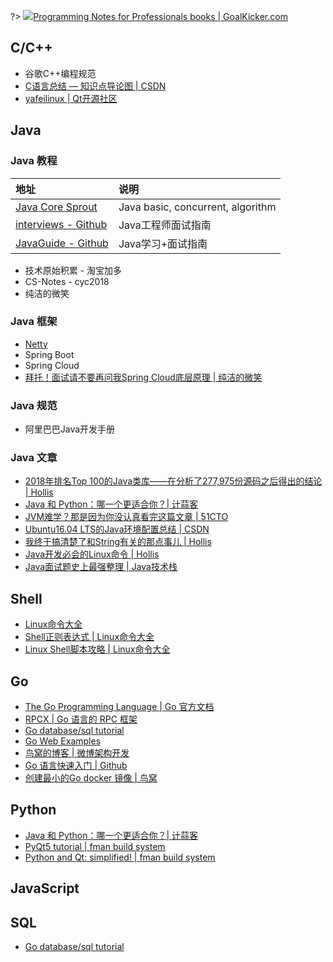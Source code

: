 ?> ![](https://notes.abelsu7.top/_media/java.svg)[Programming Notes for Professionals books | GoalKicker.com](https://goalkicker.com/)

## C/C++

- 谷歌C++编程规范
- [C语言总结 — 知识点导论图 | CSDN](https://blog.csdn.net/Dawn_sf/article/details/78934875)
- [yafeilinux | Qt开源社区](http://www.qter.org/)

## Java

### Java 教程

| 地址 | 说明 |
| :-- | :-- |
| [Java Core Sprout](https://github.com/crossoverJie/JCSprout) | Java basic, concurrent, algorithm |
| [interviews - Github](https://github.com/kdn251/interviews) | Java工程师面试指南 |
| [JavaGuide - Github](https://github.com/Snailclimb/JavaGuide) | Java学习+面试指南 |

* 技术原始积累 - 淘宝加多
* CS-Notes - cyc2018
* 纯洁的微笑

### Java 框架

- [Netty](https://netty.io)
- Spring Boot
- Spring Cloud
- [拜托！面试请不要再问我Spring Cloud底层原理 | 纯洁的微笑](https://mp.weixin.qq.com/s?__biz=MzI4NDY5Mjc1Mg==&mid=2247486312&idx=1&sn=8693da2c54ed4a50c3be6819644991f8&chksm=ebf6d317dc815a013817a7b3bf11ea340ea87e1c214d9e25706b387b8fde5397c9396e33a7a8&mpshare=1&scene=1&srcid=1126TUmPlvxZKxSL0NzMRKSh#rd)

### Java 规范

- 阿里巴巴Java开发手册

### Java 文章

- [2018年排名Top 100的Java类库——在分析了277,975份源码之后得出的结论 | Hollis](https://www.hollischuang.com/archives/2926)
- [Java 和 Python：哪一个更适合你？| 计蒜客](https://mp.weixin.qq.com/s?__biz=MjM5NTI5NTAzNg==&mid=2656331406&idx=1&sn=8523c4c3a006d44a9c9bdb78f65b81f1)
- [JVM难学？那是因为你没认真看完这篇文章 | 51CTO](http://virtual.51cto.com/art/201807/580091.htm#comment)
- [Ubuntu16.04 LTS的Java环境配置总结 | CSDN](https://blog.csdn.net/Hong_A/article/details/56677277)
- [我终于搞清楚了和String有关的那点事儿 | Hollis](http://www.hollischuang.com/archives/2517)
- [Java开发必会的Linux命令 | Hollis](http://www.hollischuang.com/archives/800)
- [Java面试题史上最强整理 | Java技术栈](https://mp.weixin.qq.com/s/kJpRgfI3zT77XqMeRfmmQQ?scene=25#wechat_redirect)

## Shell

- [Linux命令大全](http://man.linuxde.net)
- [Shell正则表达式 | Linux命令大全](http://man.linuxde.net/docs/shell_regex.html)
- [Linux Shell脚本攻略 | Linux命令大全](http://man.linuxde.net/shell-script)

## Go

- [The Go Programming Language | Go 官方文档](https://golang.org/)
- [RPCX | Go 语言的 RPC 框架](http://rpcx.site/)
- [Go database/sql tutorial](http://go-database-sql.org/)
- [Go Web Examples](https://gowebexamples.com/)
- [鸟窝的博客 | 微博架构开发](https://colobu.com/)
- [Go 语言快速入门 | Github](https://github.com/jaywcjlove/golang-tutorial)
- [创建最小的Go docker 镜像 | 鸟窝](https://colobu.com/2018/08/13/create-minimal-docker-image-for-go-applications/)

## Python

- [Java 和 Python：哪一个更适合你？| 计蒜客](https://mp.weixin.qq.com/s?__biz=MjM5NTI5NTAzNg==&mid=2656331406&idx=1&sn=8523c4c3a006d44a9c9bdb78f65b81f1)
- [PyQt5 tutorial | fman build system](https://build-system.fman.io/pyqt5-tutorial)
- [Python and Qt: simplified! | fman build system](https://build-system.fman.io)

## JavaScript

## SQL

- [Go database/sql tutorial](http://go-database-sql.org/)